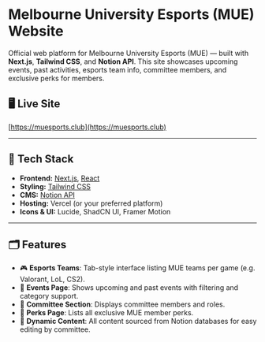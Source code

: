 # Melbourne University Esports (MUE) Website

Official web platform for Melbourne University Esports (MUE) — built with **Next.js**, **Tailwind CSS**, and **Notion API**. This site showcases upcoming events, past activities, esports team info, committee members, and exclusive perks for members.

## 🖥️ Live Site
[https://muesports.club](https://muesports.club)  

---

## 🔧 Tech Stack

- **Frontend:** [Next.js](https://nextjs.org/), [React](https://react.dev/)
- **Styling:** [Tailwind CSS](https://tailwindcss.com/)
- **CMS:** [Notion API](https://developers.notion.com/)
- **Hosting:** Vercel (or your preferred platform)
- **Icons & UI:** Lucide, ShadCN UI, Framer Motion

---

## 🗂️ Features

- 🎮 **Esports Teams**: Tab-style interface listing MUE teams per game (e.g. Valorant, LoL, CS2).
- 📅 **Events Page**: Shows upcoming and past events with filtering and category support.
- 👥 **Committee Section**: Displays committee members and roles.
- 🎁 **Perks Page**: Lists all exclusive MUE member perks.
- 📄 **Dynamic Content**: All content sourced from Notion databases for easy editing by committee.
